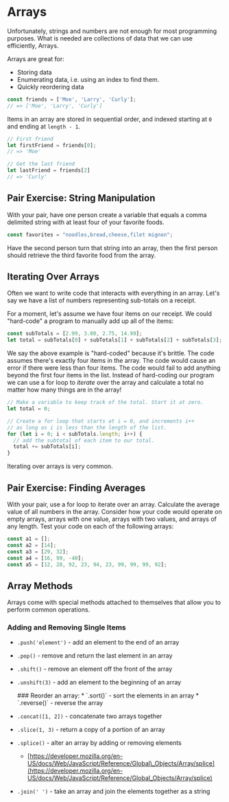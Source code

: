 # Arrays

Unfortunately, strings and numbers are not enough for most programming purposes. What is needed are collections of data that we can use efficiently, Arrays.

Arrays are great for:

* Storing data
* Enumerating data, i.e. using an index to find them.
* Quickly reordering data

```javascript
const friends = ['Moe', 'Larry', 'Curly'];
// => ['Moe', 'Larry', 'Curly']
```

Items in an array are stored in sequential order, and indexed starting at `0` and ending at `length - 1`.

```javascript
// First friend
let firstFriend = friends[0];
// => 'Moe'

// Get the last friend
let lastFriend = friends[2]
// => 'Curly'
```

## Pair Exercise: String Manipulation

With your pair, have one person create a variable that equals a comma delimited string with at least four of your favorite foods.

```javascript
const favorites = "noodles,bread,cheese,filet mignon";
```

Have the second person turn that string into an array, then the first person should retrieve the third favorite food from the array.

## Iterating Over Arrays

Often we want to write code that interacts with everything in an array. Let's say we have a list of numbers representing sub-totals on a receipt.

For a moment, let's assume we have four items on our receipt. We could "hard-code" a program to manually add up all of the items:

```javascript
const subTotals = [2.99, 3.00, 2.75, 14.99];
let total = subTotals[0] + subTotals[1] + subTotals[2] + subTotals[3];
```

We say the above example is "hard-coded" because it's brittle. The code assumes there's exactly four items in the array. The code would cause an error if there were less than four items. The code would fail to add anything beyond the first four items in the list. Instead of hard-coding our program we can use a for loop to _iterate_ over the array and calculate a total no matter how many things are in the array!

```javascript
// Make a variable to keep track of the total. Start it at zero.
let total = 0;

// Create a for loop that starts at i = 0, and increments i++
// as long as i is less than the length of the list.
for (let i = 0; i < subTotals.length; i++) {
  // add the subtotal of each item to our total.
  total += subTotals[i];
}
```

Iterating over arrays is very common.

## Pair Exercise: Finding Averages

With your pair, use a for loop to iterate over an array. Calculate the average value of all numbers in the array. Consider how your code would operate on empty arrays, arrays with one value, arrays with two values, and arrays of any length. Test your code on each of the following arrays:

```javascript
const a1 = [];
const a2 = [14];
const a3 = [29, 32];
const a4 = [16, 99, -40];
const a5 = [12, 28, 92, 23, 94, 23, 99, 99, 99, 92];
```

## Array Methods

Arrays come with special methods attached to themselves that allow you to perform common operations.

### Adding and Removing Single Items

* `.push('element')` - add an element to the end of an array
* `.pop()` - remove and return the last element in an array
* `.shift()` - remove an element off the front of the array
* `.unshift(3)` - add an element to the beginning of an array

  \#\#\# Reorder an array: \* \`.sort\(\)\` - sort the elements in an array \* \`.reverse\(\)\` - reverse the array

* `.concat([1, 2])` - concatenate two arrays together
* `.slice(1, 3)` - return a copy of a portion of an array
* `.splice()` - alter an array by adding or removing elements
  * [https://developer.mozilla.org/en-US/docs/Web/JavaScript/Reference/Global\_Objects/Array/splice](https://developer.mozilla.org/en-US/docs/Web/JavaScript/Reference/Global_Objects/Array/splice)
* `.join(' ')` - take an array and join the elements together as a string

